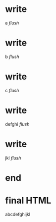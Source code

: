 # write
  a
_flush_

# write
  b
_flush_

# write
  c
_flush_

# write
  defghi
_flush_

# write
  jkl
_flush_

# end

# final HTML
  
  <html>
    <head>
    </head>
    <body>
      abcdefghijkl
    </body>
  </html>
  
